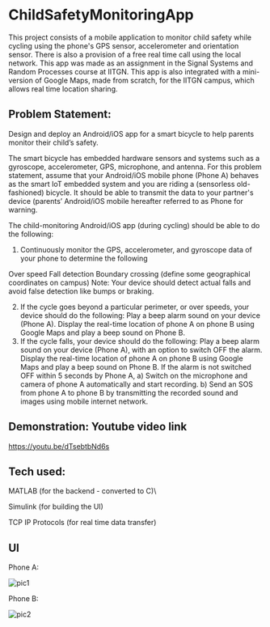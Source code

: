 # ChildSafetyMonitoringApp
This project consists of a mobile application to monitor child safety while cycling using the phone's GPS sensor, accelerometer and orientation sensor. There is also a provision of a free real time call using the local network. This app was made as an assignment in the Signal Systems and Random Processes course at IITGN. This app is also integrated with a mini-version of Google Maps, made from scratch, for the IITGN campus, which allows real time location sharing.

## Problem Statement:
Design and deploy an Android/iOS app for a smart bicycle to help parents monitor their child’s safety.

The smart bicycle has embedded hardware sensors and systems such as a gyroscope, accelerometer, GPS, microphone, and antenna. For this problem statement, assume that your Android/iOS mobile phone (Phone A)  behaves as the smart IoT embedded system and you are riding a (sensorless old-fashioned) bicycle. It should be able to transmit the data to your partner's device (parents’ Android/iOS mobile hereafter referred to as Phone for warning.

The child-monitoring Android/iOS app (during cycling) should be able to do the following:

1. Continuously monitor the GPS, accelerometer, and gyroscope data of your phone to determine the following

Over speed
Fall detection
Boundary crossing (define some geographical coordinates on campus)
Note: Your device should detect actual falls and avoid false detection like bumps or braking.

2. If the cycle goes beyond a particular perimeter, or over speeds, your device should do the following:
Play a beep alarm sound on your device (Phone A).
Display the real-time location of phone A on phone B using Google Maps and play a beep sound on Phone B.
3. If the cycle falls, your device should do the following:
Play a beep alarm sound on your device (Phone A), with an option to switch OFF the alarm.
Display the real-time location of phone A on phone B using Google Maps and play a beep sound on Phone B.
If the alarm is not switched OFF within 5 seconds by Phone A, a) Switch on the microphone and camera of phone A automatically and start recording. b) Send an SOS from phone A to phone B by transmitting the recorded sound and images using mobile internet network. 

## Demonstration: Youtube video link

https://youtu.be/dTsebtbNd6s

## Tech used:

MATLAB (for the backend - converted to C)\

Simulink (for building the UI)

TCP IP Protocols (for real time data transfer)

## UI

Phone A:

![pic1](https://github.com/Kishan-Ved/ChildSafetyMonitoringApp/assets/124593234/811678f8-ed99-48b5-9266-f9b40c47f931)

Phone B:

![pic2](https://github.com/Kishan-Ved/ChildSafetyMonitoringApp/assets/124593234/fac1bc80-becc-4708-b032-4e9882c2be8e)
